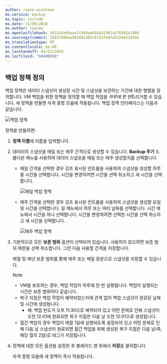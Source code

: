 ```yaml
---
author: rayne-wiselman
ms.service: backup
ms.topic: include
ms.date: 11/09/2018
ms.author: raynew
ms.openlocfilehash: 3631d2e9beaa7c0d9ee018a32981a278381a7d86
ms.sourcegitcommit: 3102f886aa962842303c8753fe8fa5324a52834a
ms.translationtype: MT
ms.contentlocale: ko-KR
ms.lasthandoff: 04/23/2019
ms.locfileid: "60406839"
---
```

## <a name="defining-a-backup-policy"></a>백업 정책 정의
백업 정책은 데이터 스냅샷이 생성된 시간 및 스냅샷을 보관하는 기간에 대한 행렬을 정의합니다. VM 백업을 위한 정책을 정의할 때 백업 작업을 *하루에 한 번*트리거할 수 있습니다. 새 정책을 만들면 자격 증명 모음에 적용됩니다. 백업 정책 인터페이스는 다음과 같습니다.

![백업 정책](./media/backup-create-policy-for-vms/backup-policy.png)

정책을 만들려면:

1. **정책 이름**에 이름을 입력합니다.
2. 데이터의 스냅샷을 매일 또는 매주 간격으로 생성할 수 있습니다. **Backup 주기** 드롭다운 메뉴를 사용하여 데이터 스냅숏을 매일 또는 매주 생성할지를 선택합니다.

   * 매일 간격을 선택한 경우 강조 표시된 컨트롤을 사용하여 스냅샷을 생성할 하루 중 시간을 선택합니다. 시간을 변경하려면 시간을 선택 취소하고 새 시간을 선택합니다.

     ![매일 백업 정책](./media/backup-create-policy-for-vms/backup-policy-daily.png) <br/>
   * 매주 간격을 선택한 경우 강조 표시된 컨트롤을 사용하여 스냅샷을 생성할 요일 및 시간을 선택합니다. 일 메뉴에서 하루 또는 여러 날짜를 선택합니다. 시간 메뉴에서 시간을 하나 선택합니다. 시간을 변경하려면 선택한 시간을 선택 취소하고 새 시간을 선택합니다.

     ![매주 백업 정책](./media/backup-create-policy-for-vms/backup-policy-weekly.png)
3. 기본적으로 모든 **보존 범위** 옵션이 선택되어 있습니다. 사용하지 않으려면 보존 범위 제한을 선택 취소합니다. 그런 다음 사용할 간격을 지정합니다.

    매월 및 매년 보존 범위를 통해 매주 또는 매일 증분으로 스냅샷을 지정할 수 있습니다.

   > [!NOTE]
   > 
   > - VM을 보호하는 경우, 백업 작업이 하루에 한 번 실행됩니다. 백업이 실행되는 시간은 보존 범위마다 같습니다.
   > - 복구 지점은 백업 작업이 예약되었는지에 관계 없이 백업 스냅샷이 완료된 날짜 및 시간에 생성됩니다.
   >   - 예: 백업 빈도가 오후 11:30으로 예약되어 있고 어떤 문제로 인해 스냅샷이 오전 12:01에 완료되면 복구 지점은 다음 날 오전 12:01으로 생성됩니다.
   > - 월간 백업의 경우 백업이 매월 1일에 실행되도록 설정되어 있고 어떤 문제로 인해 다음 날 스냅샷이 완료되면 월간 백업을 위해 생성된 복구 지점은 다음 날(즉, 해당 월의 2일)로 태그가 지정됩니다.


4. 정책에 대한 모든 옵션을 설정한 후 블레이드 맨 위에서 **저장**을 클릭합니다.

    자격 증명 모음에 새 정책이 즉시 적용됩니다.
